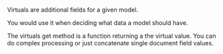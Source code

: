 
<!-- What is a virtual property? -->
Virtuals are additional fields for a given model.



<!-- When might you use a virtual property? -->
You would use it when deciding what data a model should have. 


<!-- How do you search by a virtual properties value? -->
The virtuals get method is a function returning a the virtual value. You can do complex processing or just concatenate single document field values.
